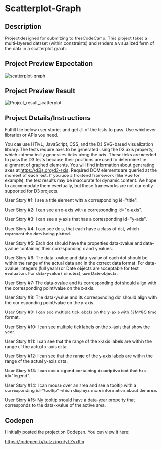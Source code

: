 # Scatterplot-Graph

## Description

Project designed for submitting to freeCodeCamp. This project takes a multi-layered dataset (within constraints) and renders a visualized form of the data in a scatterplot graph.

## Project Preview Expectation

![scatterplot-graph](https://github.com/user-attachments/assets/60eac402-7fa4-4b95-bf08-4ff0d5cab99d)

## Project Preview Result

![Project_result_scatterplot](https://github.com/user-attachments/assets/8fb54d14-a752-44bf-8163-18186cd66bff)

## Project Details/Instructions

Fulfill the below user stories and get all of the tests to pass. Use whichever libraries or APIs you need.

You can use HTML, JavaScript, CSS, and the D3 SVG-based visualization library. The tests require axes to be generated using the D3 axis property, which automatically generates ticks along the axis. These ticks are needed to pass the D3 tests because their positions are used to determine the alignment of graphed elements. You will find information about generating axes at https://d3js.org/d3-axis. Required DOM elements are queried at the moment of each test. If you use a frontend framework (like Vue for example), the test results may be inaccurate for dynamic content. We hope to accommodate them eventually, but these frameworks are not currently supported for D3 projects.

User Story #1: I see a title element with a corresponding id="title".

User Story #2: I can see an x-axis with a corresponding id="x-axis".

User Story #3: I can see a y-axis that has a corresponding id="y-axis".

User Story #4: I can see dots, that each have a class of dot, which represent the data being plotted.

User Story #5: Each dot should have the properties data-xvalue and data-yvalue containing their corresponding x and y values.

User Story #6: The data-xvalue and data-yvalue of each dot should be within the range of the actual data and in the correct data format. For data-xvalue, integers (full years) or Date objects are acceptable for test evaluation. For data-yvalue (minutes), use Date objects.

User Story #7: The data-xvalue and its corresponding dot should align with the corresponding point/value on the x-axis.

User Story #8: The data-yvalue and its corresponding dot should align with the corresponding point/value on the y-axis.

User Story #9: I can see multiple tick labels on the y-axis with %M:%S time format.

User Story #10: I can see multiple tick labels on the x-axis that show the year.

User Story #11: I can see that the range of the x-axis labels are within the range of the actual x-axis data.

User Story #12: I can see that the range of the y-axis labels are within the range of the actual y-axis data.

User Story #13: I can see a legend containing descriptive text that has id="legend".

User Story #14: I can mouse over an area and see a tooltip with a corresponding id="tooltip" which displays more information about the area.

User Story #15: My tooltip should have a data-year property that corresponds to the data-xvalue of the active area.

## Codepen

I initially posted the project on Codepen. You can view it here: 

https://codepen.io/kutzz/pen/yLZvxKm
